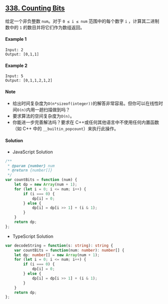 ## [338. Counting Bits](https://leetcode.com/problems/counting-bits/)

给定一个非负整数 `num`。对于 `0 ≤ i ≤ num` 范围中的每个数字 `i` ，计算其二进制数中的 `1` 的数目并将它们作为数组返回。

#### Example 1

```text
Input: 2
Output: [0,1,1]
```

#### Example 2

```text
Input: 5
Output: [0,1,1,2,1,2]
```

#### Note

-   给出时间复杂度为`O(n*sizeof(integer))`的解答非常容易。但你可以在线性时间`O(n)`内用一趟扫描做到吗？
-   要求算法的空间复杂度为`O(n)`。
-   你能进一步完善解法吗？要求在 C++或任何其他语言中不使用任何内置函数（如 C++ 中的 `__builtin_popcount`）来执行此操作。

#### Solution

-   JavaScript Solution

```javascript
/**
 * @param {number} num
 * @return {number[]}
 */
var countBits = function (num) {
    let dp = new Array(num + 1);
    for (let i = 0; i <= num; i++) {
        if (i === 0) {
            dp[i] = 0;
        } else {
            dp[i] = dp[i >> 1] + (i & 1);
        }
    }
    return dp;
};
```

-   TypeScript Solution

```typescript
var decodeString = function(s: string): string {
    var countBits = function(num: number): number[] {
    let dp: number[] = new Array(num + 1);
    for (let i = 0; i <= num; i++) {
        if (i === 0) {
            dp[i] = 0;
        } else {
            dp[i] = dp[i >> 1] + (i & 1);
        }
    }
    return dp;
};
```
